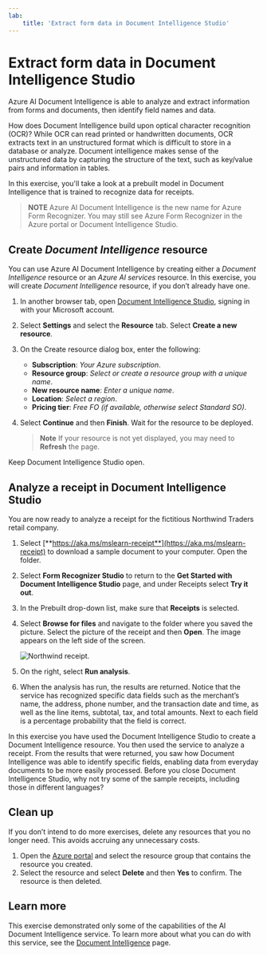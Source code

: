 ```yaml
---
lab:
    title: 'Extract form data in Document Intelligence Studio​'
---
```


# Extract form data in Document Intelligence Studio

Azure AI Document Intelligence is able to analyze and extract information from forms and documents, then identify field names and data. 

How does Document Intelligence build upon optical character recognition (OCR)? While OCR can read printed or handwritten documents, OCR extracts text in an unstructured format which is difficult to store in a database or analyze. Document intelligence makes sense of the unstructured data by capturing the structure of the text, such as key/value pairs and information in tables. 

In this exercise, you'll take a look at a prebuilt model in Document Intelligence that is trained to recognize data for receipts. 

> **NOTE**
> Azure AI Document Intelligence is the new name for Azure Form Recognizer. You may still see Azure Form Recognizer in the Azure portal or Document Intelligence Studio.

## Create *Document Intelligence* resource

You can use Azure AI Document Intelligence by creating either a *Document Intelligence* resource or an *Azure AI services* resource. In this exercise, you will create *Document Intelligence* resource, if you don’t already have one.

1. In another browser tab, open [Document Intelligence Studio](https://formrecognizer.appliedai.azure.com/studio), signing in with your Microsoft account.
1. Select **Settings** and select the **Resource** tab. Select **Create a new resource**.
1. On the Create resource dialog box, enter the following:
    - **Subscription**: *Your Azure subscription*.
    - **Resource group**: *Select or create a resource group with a unique name*.
    - **New resource name**: *Enter a unique name*.
    - **Location**: *Select a region*.
    - **Pricing tier**: *Free FO (if available, otherwise select Standard SO)*.
1. Select **Continue** and then **Finish**. Wait for the resource to be deployed.

    >**Note**
    > If your resource is not yet displayed, you may need to **Refresh** the page.

Keep Document Intelligence Studio open.

## Analyze a receipt in Document Intelligence Studio

You are now ready to analyze a receipt for the fictitious Northwind Traders retail company.

1. Select [**https://aka.ms/mslearn-receipt**](https://aka.ms/mslearn-receipt) to download a sample document to your computer. Open the folder. 
1. Select **Form Recognizer Studio** to return to the **Get Started with Document Intelligence Studio** page, and under Receipts select **Try it out**.
1. In the Prebuilt drop-down list, make sure that **Receipts** is selected.
1. Select **Browse for files** and navigate to the folder where you saved the picture. Select the picture of the receipt and then **Open**. The image appears on the left side of the screen.

    ![Northwind receipt.](media/document-intelligence/northwind-receipt.jpg)

1. On the right, select **Run analysis**.
1. When the analysis has run, the results are returned. Notice that the service has recognized specific data fields such as the merchant’s name, the address, phone number, and the transaction date and time, as well as the line items, subtotal, tax, and total amounts. Next to each field is a percentage probability that the field is correct.

In this exercise you have used the Document Intelligence Studio to create a Document Intelligence resource. You then used the service to analyze a receipt. From the results that were returned, you saw how Document Intelligence was able to identify specific fields, enabling data from everyday documents to be more easily processed. Before you close Document Intelligence Studio, why not try some of the sample receipts, including those in different languages?

## Clean up

If you don’t intend to do more exercises, delete any resources that you no longer need. This avoids accruing any unnecessary costs.

1. Open the [Azure portal]( https://portal.azure.com) and select the resource group that contains the resource you created.
1. Select the resource and select **Delete** and then **Yes** to confirm. The resource is then deleted.

## Learn more

This exercise demonstrated only some of the capabilities of the AI Document Intelligence service. To learn more about what you can do with this service, see the [Document Intelligence](https://learn.microsoft.com/azure/ai-services/document-intelligence/overview?view=doc-intel-3.1.0) page.